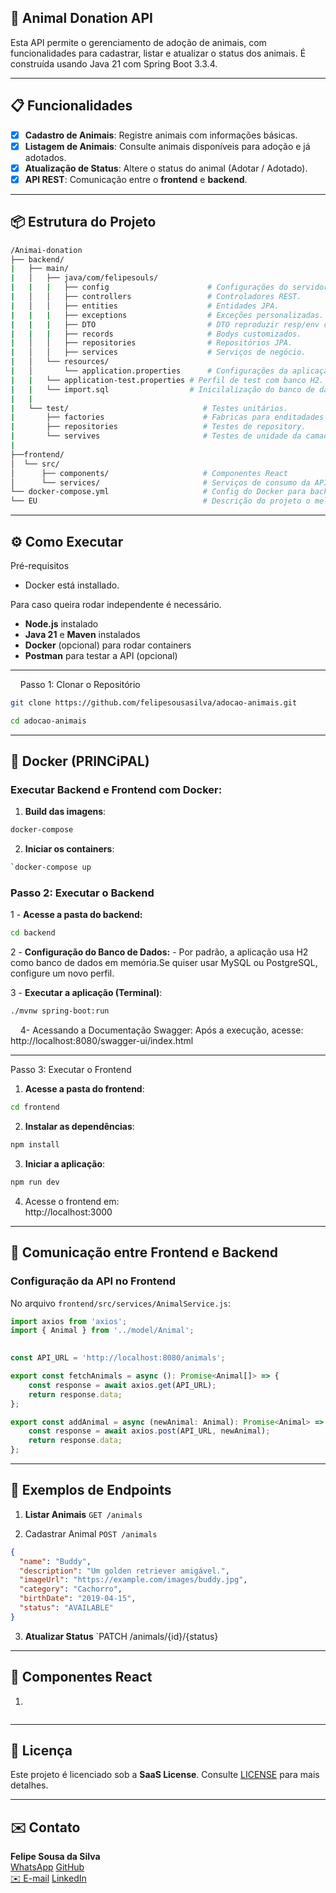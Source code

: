 ## 🐾 Animal Donation API

Esta API permite o gerenciamento de adoção de animais, com funcionalidades para cadastrar, listar e atualizar o status dos animais. É construída usando Java 21 com Spring Boot 3.3.4.

<hr>

## 📋 Funcionalidades

- [x] **Cadastro de Animais**: Registre animais com informações básicas.
- [x] **Listagem de Animais**: Consulte animais disponíveis para adoção e já adotados.
- [x] **Atualização de Status**: Altere o status do animal (Adotar / Adotado).
- [x] **API REST**: Comunicação entre o **frontend** e **backend**.

<hr>
  

## 📦 Estrutura do Projeto
  
 ```bash
/Animai-donation
├── backend/
|	├── main/
|	│   ├── java/com/felipesouls/
|	|   |   ├── config                      # Configurações do servidor (SWAGGER).
|	│   │   ├── controllers                 # Controladores REST.
|	│   │   ├── entities                    # Entidades JPA.
|	|   |   ├── exceptions                  # Exceções personalizadas.
|	|   |	├── DTO                         # DTO reproduzir resp/env customizados.
|	|   |   ├── records                     # Bodys customizados.
|	│   │   ├── repositories                # Repositórios JPA.
|	│   │   ├── services                    # Serviços de negócio.
|	│   └── resources/
|	│       └── application.properties      # Configurações da aplicação.
|	|	└── application-test.properties # Perfil de test com banco H2.
|	|	└── import.sql                  # Inicilalização do banco de dados.
|	|
|	└── test/                              # Testes unitários.
|	    ├── factories                      # Fabricas para enditadades de teste.
|	    ├── repositories                   # Testes de repository.
|	    └── servives                       # Testes de unidade da camada Service.
|
├──frontend/
│  └── src/ 
│      ├── components/                     # Componentes React
│      └── services/                       # Serviços de consumo da API 
└── docker-compose.yml                     # Config do Docker para back e front
└── EU                                     # Descrição do projeto o melhor.
```  

<hr>
  

## ⚙️ Como Executar

Pré-requisitos

- Docker está installado.

 Para caso queira rodar independente é necessário.

- **Node.js** instalado
- **Java 21** e **Maven** instalados
- **Docker** (opcional) para rodar containers
- **Postman** para testar a API (opcional)

<hr>
   
Passo 1: Clonar o Repositório

```bash
git clone https://github.com/felipesousasilva/adocao-animais.git

cd adocao-animais
```
  
<hr>


## 🐳 Docker (PRINCiPAL)

### Executar Backend e Frontend com Docker:

1. **Build das imagens**:

```bash
docker-compose
```

2. **Iniciar os containers**:

```bash
`docker-compose up
```

### Passo 2: Executar o Backend

 1 - **Acesse a pasta do backend:**
```bash
cd backend
```

2 - **Configuração do Banco de Dados:**
		- Por padrão, a aplicação usa H2 como banco de dados em memória.Se quiser usar MySQL ou PostgreSQL, configure um novo perfil.

3 - **Executar a aplicação (Terminal)**:
```bash
./mvnw spring-boot:run
```
  
  4- Acessando a Documentação Swagger:
	Após a execução, acesse:
	http://localhost:8080/swagger-ui/index.html

<hr>

Passo 3: Executar o Frontend

1. **Acesse a pasta do frontend**:
```bash
cd frontend
```
2. **Instalar as dependências**:
```bash
npm install
```
3. **Iniciar a aplicação**:
```bash
npm run dev
```
4. Acesse o frontend em:  
	http://localhost:3000

<hr>

## 🔗 Comunicação entre Frontend e Backend

### Configuração da API no Frontend

No arquivo `frontend/src/services/AnimalService.js`:

```javascript
import axios from 'axios';
import { Animal } from '../model/Animal';

 
const API_URL = 'http://localhost:8080/animals';

export const fetchAnimals = async (): Promise<Animal[]> => {
    const response = await axios.get(API_URL);
    return response.data;
};

export const addAnimal = async (newAnimal: Animal): Promise<Animal> => {
    const response = await axios.post(API_URL, newAnimal);
    return response.data;
};


```

<hr>

## 📄 Exemplos de Endpoints


1. **Listar Animais**
	`GET /animals`

2. Cadastrar Animal
	`POST /animals`

```json
{
  "name": "Buddy",
  "description": "Um golden retriever amigável.",
  "imageUrl": "https://example.com/images/buddy.jpg",
  "category": "Cachorro",
  "birthDate": "2019-04-15",
  "status": "AVAILABLE"
}
```

3. **Atualizar Status**
	`PATCH /animals/{id}/{status}

<hr>

## 🧩 Componentes React

1.
```javascript
```

---
## 📄 Licença

Este projeto é licenciado sob a **SaaS License**. Consulte [LICENSE](https://github.com/felipesousasilva/adocao-animais/license) para mais detalhes.

---

## ✉️ Contato

**Felipe Sousa da Silva**  
[WhatsApp](https://web.whatsapp.com/send?phone=11954705118)
[GitHub](https://github.com/FelipeSdsilva)  
[✉️ E-mail](felipe.fps09@hotmail.com)
[LinkedIn](https://www.linkedin.com/in/felipesdsilva/)
